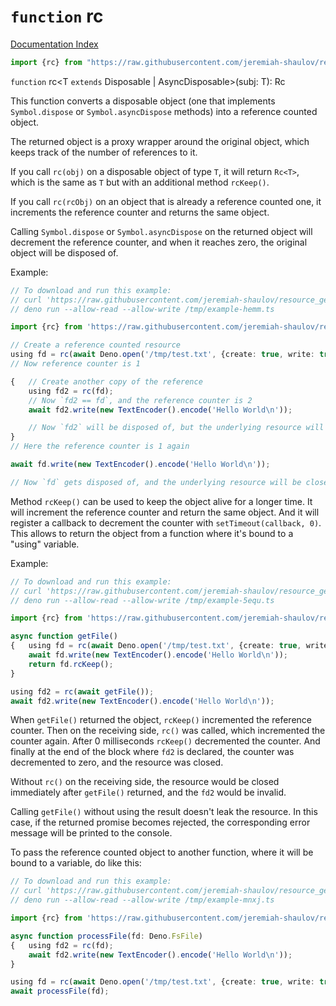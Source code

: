 # `function` rc

[Documentation Index](../README.md)

```ts
import {rc} from "https://raw.githubusercontent.com/jeremiah-shaulov/resource_gentleman/v0.0.2/mod.ts"
```

`function` rc\<T `extends` Disposable | AsyncDisposable>(subj: T): Rc

This function converts a disposable object (one that implements `Symbol.dispose` or `Symbol.asyncDispose` methods)
into a reference counted object.

The returned object is a proxy wrapper around the original object, which keeps track of the number of references to it.

If you call `rc(obj)` on a disposable object of type `T`, it will return `Rc<T>`,
which is the same as `T` but with an additional method `rcKeep()`.

If you call `rc(rcObj)` on an object that is already a reference counted one,
it increments the reference counter and returns the same object.

Calling `Symbol.dispose` or `Symbol.asyncDispose` on the returned object will decrement the reference counter,
and when it reaches zero, the original object will be disposed of.

Example:
```ts
// To download and run this example:
// curl 'https://raw.githubusercontent.com/jeremiah-shaulov/resource_gentleman/v0.0.2/generated-doc/function.rc/README.md' | perl -ne 's/^> //; $y=$1 if /^```(.)?/; print $_ if $y&&$m; $m=$y&&$m+/<example-hemm>/' > /tmp/example-hemm.ts
// deno run --allow-read --allow-write /tmp/example-hemm.ts

import {rc} from 'https://raw.githubusercontent.com/jeremiah-shaulov/resource_gentleman/v0.0.2/mod.ts';

// Create a reference counted resource
using fd = rc(await Deno.open('/tmp/test.txt', {create: true, write: true}));
// Now reference counter is 1

{	// Create another copy of the reference
	using fd2 = rc(fd);
	// Now `fd2 == fd`, and the reference counter is 2
	await fd2.write(new TextEncoder().encode('Hello World\n'));

	// Now `fd2` will be disposed of, but the underlying resource will remain open
}
// Here the reference counter is 1 again

await fd.write(new TextEncoder().encode('Hello World\n'));

// Now `fd` gets disposed of, and the underlying resource will be closed
```

Method `rcKeep()` can be used to keep the object alive for a longer time.
It will increment the reference counter and return the same object.
And it will register a callback to decrement the counter with `setTimeout(callback, 0)`.
This allows to return the object from a function where it's bound to a "using" variable.

Example:
```ts
// To download and run this example:
// curl 'https://raw.githubusercontent.com/jeremiah-shaulov/resource_gentleman/v0.0.2/generated-doc/function.rc/README.md' | perl -ne 's/^> //; $y=$1 if /^```(.)?/; print $_ if $y&&$m; $m=$y&&$m+/<example-5equ>/' > /tmp/example-5equ.ts
// deno run --allow-read --allow-write /tmp/example-5equ.ts

import {rc} from 'https://raw.githubusercontent.com/jeremiah-shaulov/resource_gentleman/v0.0.2/mod.ts';

async function getFile()
{	using fd = rc(await Deno.open('/tmp/test.txt', {create: true, write: true}));
	await fd.write(new TextEncoder().encode('Hello World\n'));
	return fd.rcKeep();
}

using fd2 = rc(await getFile());
await fd2.write(new TextEncoder().encode('Hello World\n'));
```

When `getFile()` returned the object, `rcKeep()` incremented the reference counter.
Then on the receiving side, `rc()` was called, which incremented the counter again.
After 0 milliseconds `rcKeep()` decremented the counter.
And finally at the end of the block where `fd2` is declared, the counter was decremented to zero,
and the resource was closed.

Without `rc()` on the receiving side, the resource would be closed immediately after `getFile()` returned,
and the `fd2` would be invalid.

Calling `getFile()` without using the result doesn't leak the resource.
In this case, if the returned promise becomes rejected, the corresponding error message will be printed to the console.

To pass the reference counted object to another function, where it will be bound to a variable, do like this:

```ts
// To download and run this example:
// curl 'https://raw.githubusercontent.com/jeremiah-shaulov/resource_gentleman/v0.0.2/generated-doc/function.rc/README.md' | perl -ne 's/^> //; $y=$1 if /^```(.)?/; print $_ if $y&&$m; $m=$y&&$m+/<example-mnxj>/' > /tmp/example-mnxj.ts
// deno run --allow-read --allow-write /tmp/example-mnxj.ts

import {rc} from 'https://raw.githubusercontent.com/jeremiah-shaulov/resource_gentleman/v0.0.2/mod.ts';

async function processFile(fd: Deno.FsFile)
{	using fd2 = rc(fd);
	await fd2.write(new TextEncoder().encode('Hello World\n'));
}

using fd = rc(await Deno.open('/tmp/test.txt', {create: true, write: true}));
await processFile(fd);
```

